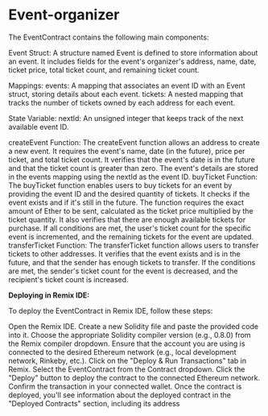 # Event-organizer

The EventContract contains the following main components:

Event Struct: A structure named Event is defined to store information about an event. It includes fields for the event's organizer's address, name, date, ticket price, total ticket count, and remaining ticket count.

Mappings:
events: A mapping that associates an event ID with an Event struct, storing details about each event.
tickets: A nested mapping that tracks the number of tickets owned by each address for each event.

State Variable:
nextId: An unsigned integer that keeps track of the next available event ID.

createEvent Function:
The createEvent function allows an address to create a new event. It requires the event's name, date (in the future), price per ticket, and total ticket count. It verifies that the event's date is in the future and that the ticket count is greater than zero. The event's details are stored in the events mapping using the nextId as the event ID.
buyTicket Function:
The buyTicket function enables users to buy tickets for an event by providing the event ID and the desired quantity of tickets. It checks if the event exists and if it's still in the future. The function requires the exact amount of Ether to be sent, calculated as the ticket price multiplied by the ticket quantity. It also verifies that there are enough available tickets for purchase. If all conditions are met, the user's ticket count for the specific event is incremented, and the remaining tickets for the event are updated.
transferTicket Function:
The transferTicket function allows users to transfer tickets to other addresses. It verifies that the event exists and is in the future, and that the sender has enough tickets to transfer. If the conditions are met, the sender's ticket count for the event is decreased, and the recipient's ticket count is increased.




**Deploying in Remix IDE:**

To deploy the EventContract in Remix IDE, follow these steps:

Open the Remix IDE.
Create a new Solidity file and paste the provided code into it.
Choose the appropriate Solidity compiler version (e.g., 0.8.0) from the Remix compiler dropdown.
Ensure that the account you are using is connected to the desired Ethereum network (e.g., local development network, Rinkeby, etc.).
Click on the "Deploy & Run Transactions" tab in Remix.
Select the EventContract from the Contract dropdown.
Click the "Deploy" button to deploy the contract to the connected Ethereum network.
Confirm the transaction in your connected wallet.
Once the contract is deployed, you'll see information about the deployed contract in the "Deployed Contracts" section, including its address
